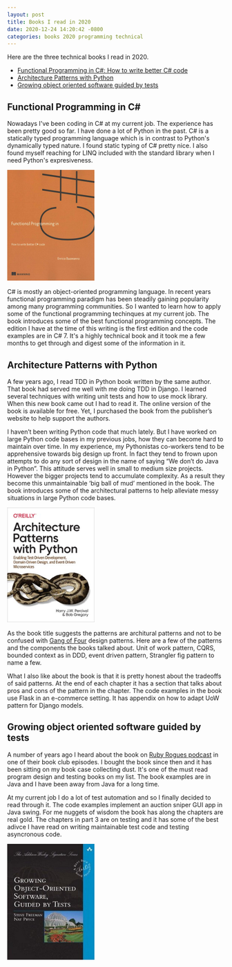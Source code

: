 ```yaml
---
layout: post
title: Books I read in 2020
date: 2020-12-24 14:20:42 -0800
categories: books 2020 programming technical
---
```


Here are the three technical books I read in 2020.
- [Functional Programming in C#: How to write better C# code](https://www.manning.com/books/functional-programming-in-c-sharp)
- [Architecture Patterns with Python](https://www.oreilly.com/library/view/architecture-patterns-with/9781492052197/)
- [Growing object oriented software guided by tests](http://www.growing-object-oriented-software.com/)

## Functional Programming in C\#
Nowadays I've been coding in C# at my current job. The experience has been pretty good so far. I have done a lot of Python in the past. C# is a statically typed programming language which is in contrast to Python's dynamically typed nature. I found static typing of C# pretty nice. I also found myself reaching for LINQ included with the standard library when I need Python's expresiveness.

<img src="/images/func-csharp-book.jpeg" width="40%">

C# is mostly an object-oriented programming language. In recent years functional programming paradigm has been steadily gaining popularity among many programming communities. So I wanted to learn how to apply some of the functional programming techinques at my current job. The book introduces some of the best functional programming concepts. The edition I have at the time of this writing is the first edition and the code examples are in C# 7. It's a highly technical book and it took me a few months to get through and digest some of the information in it.

## Architecture Patterns with Python
A few years ago, I read TDD in Python book written by the same author. That book had served me well with me doing TDD in Django. I learned several techniques with writing unit tests and how to use mock library. When this new book came out I had to read it. The online version of the book is available for free.  Yet, I purchased the book from the publisher’s website to help support the authors.

I haven’t been writing Python code that much lately. But I have worked on large Python code bases in my previous jobs, how they can become hard to maintain over time. In my experience, my Pythonistas co-workers tend to be apprehensive towards big design up front. In fact they tend to frown upon attempts to do any sort of design in the name of saying “We don’t do Java in Python”. This attitude serves well in small to medium size projects. However the bigger projects tend to accumulate complexity. As a result they become this unmaintainable ‘big ball of mud’ mentioned in the book. The book introduces some of the architectural patterns to help alleviate messy situations in large Python code bases.

<img src="/images/arch-pattern-py-book.jpeg" width="40%">

As the book title suggests the patterns are architural patterns and not to be confused with [Gang of Four](https://en.wikipedia.org/wiki/Design_Patterns) design patterns. Here are a few of the patterns and the components the books talked about. Unit of work pattern, CQRS, bounded context as in DDD, event driven pattern, Strangler fig pattern to name a few.

What I also like about the book is that it is pretty honest about the tradeoffs of said patterns. At the end of each chapter it has a section that talks about pros and cons of the pattern in the chapter. The code examples in the book use Flask in an e-commerce setting. It has appendix on how to adapt UoW pattern for Django models.

## Growing object oriented software guided by tests
A number of years ago I heard about the book on [Ruby Rogues podcast](https://devchat.tv/podcasts/ruby-rogues/) in one of their book club episodes. I bought the book since then and it has been sitting on my book case collecting dust. It's one of the must read program design and testing books on my list. The book examples are in Java and I have been away from Java for a long time. 

At my current job I do a lot of test automation and so I finally decided to read through it. The code examples implement an auction sniper GUI app in Java swing. For me nuggets of wisdom the book has along the chapters are real gold. The chapters in part 3 are on testing and it has some of the best adivce I have read on writing maintainable test code and testing asyncronous code.


<img src="/images/goost-book.jpg" width="40%">
